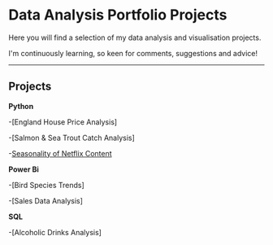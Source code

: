 # Data Analysis Portfolio Projects

Here you will find a selection of my data analysis and visualisation projects.

I'm continuously learning, so keen for comments, suggestions and advice!
<hr>

## Projects

**Python**

  -[England House Price Analysis]

  -[Salmon & Sea Trout Catch Analysis]

  -[Seasonality of Netflix Content](/netflix-seasonality.ipynb)

**Power Bi**

  -[Bird Species Trends]

  -[Sales Data Analysis]

**SQL**

  -[Alcoholic Drinks Analysis]
